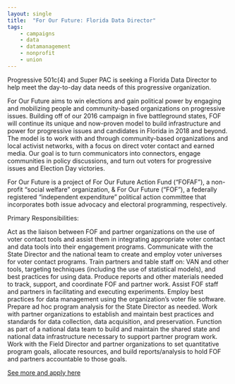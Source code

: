 ```yaml
---
layout: single
title:  "For Our Future: Florida Data Director"
tags: 
    - campaigns
    - data
    - datamanagement
    - nonprofit
    - union
---
```

Progressive 501c(4) and Super PAC is seeking a Florida Data Director to help meet the day-to-day data needs of this progressive organization.

For Our Future aims to win elections and gain political power by engaging and mobilizing people and community-based organizations on progressive issues. Building off of our 2016 campaign in five battleground states, FOF will continue its unique and now-proven model to build infrastructure and power for progressive issues and candidates in Florida in 2018 and beyond. The model is to work with and through community-based organizations and local activist networks, with a focus on direct voter contact and earned media. Our goal is to turn communicators into connectors, engage communities in policy discussions, and turn out voters for progressive issues and Election Day victories.

For Our Future is a project of For Our Future Action Fund (“FOFAF”), a non-profit “social welfare” organization, & For Our Future (“FOF”), a federally registered “independent expenditure” political action committee that incorporates both issue advocacy and electoral programming, respectively.

Primary Responsibilities:

Act as the liaison between FOF and partner organizations on the use of voter contact tools and assist them in integrating appropriate voter contact and data tools into their engagement programs.
Communicate with the State Director and the national team to create and employ voter universes for voter contact programs.
Train partners and table staff on: VAN and other tools, targeting techniques (including the use of statistical models), and best practices for using data.
Produce reports and other materials needed to track, support, and coordinate FOF and partner work. 
Assist FOF staff and partners in facilitating and executing experiments.
Employ best practices for data management using the organization’s voter file software.
Prepare ad hoc program analysis for the State Director as needed.
Work with partner organizations to establish and maintain best practices and standards for data collection, data acquisition, and preservation.
Function as part of a national data team to build and maintain the shared state and national data infrastructure necessary to support partner program work.
Work with the Field Director and partner organizations to set quantitative program goals, allocate resources, and build reports/analysis to hold FOF and partners accountable to those goals.

[See more and apply here](https://boards.greenhouse.io/forourfuture/jobs/1036251#.WoO_oJM-fOS)
